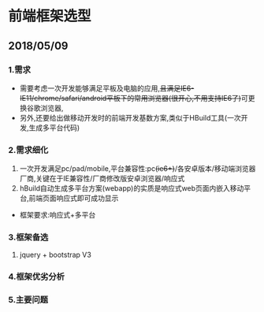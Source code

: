 # 前端框架选型

## 2018/05/09

### 1.需求

* 需要考虑一次开发能够满足平板及电脑的应用,<del>且满足IE6-IE11/chrome/safari/android平板下的常用浏览器(很开心,不用支持IE6了)</del>可更换谷歌浏览器,
* 另外,还要给出做移动开发时的前端开发基数方案,类似于HBuild工具(一次开发,生成多平台代码)

### 2.需求细化

1. 一次开发满足pc/pad/mobile,平台兼容性:pc<del>(ie6+)</del>/各安卓版本/移动端浏览器厂商,关键在于IE兼容性/厂商修改版安卓浏览器/响应式
2. hBuild自动生成多平台方案(webapp)的实质是响应式web页面内嵌入移动平台,前端页面响应式即可成功显示

* 框架要求:响应式+多平台

### 3.框架备选

1. jquery + bootstrap V3

### 4.框架优劣分析

### 5.主要问题